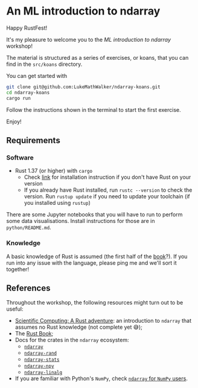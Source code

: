 # An ML introduction to ndarray 

Happy RustFest!

It's my pleasure to welcome you to the *ML introduction to ndarray* workshop!

The material is structured as a series of exercises, or koans, that you can find in the `src/koans` directory.

You can get started with
```bash
git clone git@github.com:LukeMathWalker/ndarray-koans.git
cd ndarray-koans
cargo run
```
Follow the instructions shown in the terminal to start the first exercise.

Enjoy!

## Requirements

### Software

* Rust 1.37 (or higher) with `cargo`
    * Check [link](https://www.rust-lang.org/tools/install) for installation instruction if you don't have Rust on your version
    * If you already have Rust installed, run `rustc --version` to check the version.
      Run `rustup update` if you need to update your toolchain (if you installed using `rustup`)
      
There are some Jupyter notebooks that you will have to run to perform some data visualisations. Install
instructions for those are in `python/README.md`.

### Knowledge

A basic knowledge of Rust is assumed (the first half of the [book](https://doc.rust-lang.org/book/)?).
If you run into any issue with the language, please ping me and we'll sort it together!

## References

Throughout the workshop, the following resources might turn out to be useful:

* [Scientific Computing: A Rust adventure](https://www.lpalmieri.com/posts/2019-02-23-scientific-computing-a-rust-adventure-part-0-vectors/): an
  introduction to `ndarray` that assumes no Rust knowledge (not complete yet 😅);
* The [Rust Book](https://doc.rust-lang.org/book/);
* Docs for the crates in the `ndarray` ecosystem:
    * [`ndarray`](https://docs.rs/ndarray/0.13.0/ndarray/)
    * [`ndarray-rand`](https://docs.rs/ndarray-rand/0.11.0/ndarray_rand/)
    * [`ndarray-stats`](https://docs.rs/ndarray-stats/0.3.0/ndarray/)
    * [`ndarray-npy`](https://docs.rs/ndarray-npy/0.5.0/ndarray_npy/)
    * [`ndarray-linalg`](https://docs.rs/ndarray-linalg/0.12.0/ndarray_linalg/)
* If you are familiar with Python's `NumPy`, check [`ndarray` for `NumPy` users](https://docs.rs/ndarray/0.13.0/ndarray/doc/ndarray_for_numpy_users/index.html).
    
    
